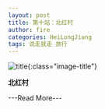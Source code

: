 ```yaml
---
layout: post
title: 第十站：北红村
author: fire
categories: HeiLongJiang 
tags: 说走就走 旅行
---
```


![title](http://image.sideproject.cn/title/title_133.jpg){:class="image-title"}

**北红村**


---Read More---
